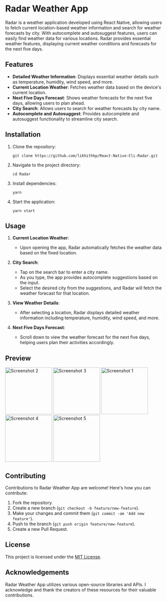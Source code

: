 # Radar Weather App

Radar is a weather application developed using React Native, allowing users to fetch current location-based weather information and search for weather forecasts by city. With autocomplete and autosuggest features, users can easily find weather data for various locations. Radar provides essential weather features, displaying current weather conditions and forecasts for the next five days.

## Features
- **Detailed Weather Information**: Displays essential weather details such as temperature, humidity, wind speed, and more.
- **Current Location Weather**: Fetches weather data based on the device's current location.
- **Next Five Days Forecast**: Shows weather forecasts for the next five days, allowing users to plan ahead.
- **City Search**: Allows users to search for weather forecasts by city name.
- **Autocomplete and Autosuggest**: Provides autocomplete and autosuggest functionality to streamline city search.

## Installation

1. Clone the repository:

   ```
   git clone https://github.com/likhithkp/React-Native-Cli-Radar.git
   ```

2. Navigate to the project directory:

   ```
   cd Radar
   ```

3. Install dependencies:

   ```
   yarn
   ```

4. Start the application:

   ```
   yarn start
   ```

## Usage

1. **Current Location Weather**:
   - Upon opening the app, Radar automatically fetches the weather data based on the fixed location.

2. **City Search**:
   - Tap on the search bar to enter a city name.
   - As you type, the app provides autocomplete suggestions based on the input.
   - Select the desired city from the suggestions, and Radar will fetch the weather forecast for that location.

3. **View Weather Details**:
   - After selecting a location, Radar displays detailed weather information including temperature, humidity, wind speed, and more.

4. **Next Five Days Forecast**:
   - Scroll down to view the weather forecast for the next five days, helping users plan their activities accordingly.

## Preview
  
<img src="https://github.com/likhithkp/React-Native-Cli-Radar/assets/88890448/aa0651c2-b628-40f2-8c2b-7e133b686de0" alt="Screenshot 2" width="150">
<img src="https://github.com/likhithkp/React-Native-Cli-Radar/assets/88890448/5ff6e0e3-7b14-4f13-9e92-ccf24e2ede31" alt="Screenshot 3" width="150">
<img src="https://github.com/likhithkp/React-Native-Cli-Radar/assets/88890448/b477ca2f-b36e-4b81-90ef-c3a9d93850a9" alt="Screenshot 1" width="150">
<img src="https://github.com/likhithkp/React-Native-Cli-Radar/assets/88890448/e4551cd6-a234-414d-84f7-b0f8cb5e7825" alt="Screenshot 4" width="150">
<img src="https://github.com/likhithkp/React-Native-Cli-Radar/assets/88890448/04e63a6d-d9b4-4021-ae6c-05b60a1d1565" alt="Screenshot 5" width="150">

## Contributing

Contributions to Radar Weather App are welcome! Here's how you can contribute:

1. Fork the repository.
2. Create a new branch (`git checkout -b feature/new-feature`).
3. Make your changes and commit them (`git commit -am 'Add new feature'`).
4. Push to the branch (`git push origin feature/new-feature`).
5. Create a new Pull Request.

## License

This project is licensed under the [MIT License](https://opensource.org/licenses/MIT).

## Acknowledgements

Radar Weather App utilizes various open-source libraries and APIs. I acknowledge and thank the creators of these resources for their valuable contributions.
